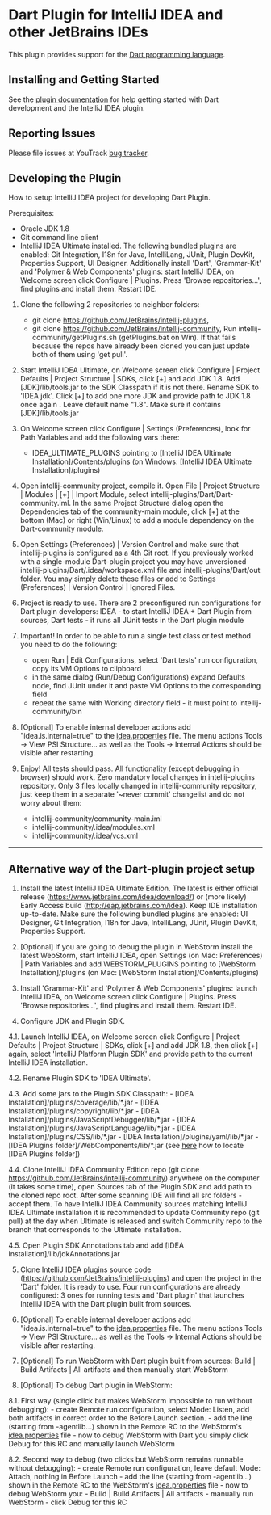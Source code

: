 # Dart Plugin for IntelliJ IDEA and other JetBrains IDEs

This plugin provides support for the [Dart programming language](https://www.dartlang.org/).

## Installing and Getting Started

See the
[plugin documentation](https://www.jetbrains.com/help/idea/dart-support.html)
for help getting started with Dart development and the IntelliJ IDEA plugin. 

## Reporting Issues

Please file issues at YouTrack
[bug tracker](https://youtrack.jetbrains.com/issues/WEB?q=Subsystem:%20Dart).

## Developing the Plugin

How to setup IntelliJ IDEA project for developing Dart Plugin.

Prerequisites:
- Oracle JDK 1.8
- Git command line client
- IntelliJ IDEA Ultimate installed. The following bundled plugins are enabled:
  Git Integration, I18n for Java, IntelliLang, JUnit, Plugin DevKit, Properties Support, UI Designer.
  Additionally install 'Dart', 'Grammar-Kit' and 'Polymer & Web Components' plugins:
  start IntelliJ IDEA, on Welcome screen click Configure | Plugins.
  Press 'Browse repositories...', find plugins and install them. Restart IDE.

1. Clone the following 2 repositories to neighbor folders:
     - git clone https://github.com/JetBrains/intellij-plugins,
     - git clone https://github.com/JetBrains/intellij-community,
   Run intellij-community/getPlugins.sh (getPlugins.bat on Win). If that fails because the
   repos have already been cloned you can just update both of them using 'get pull'.

2. Start IntelliJ IDEA Ultimate, on Welcome screen click Configure | Project Defaults | Project Structure | SDKs,
   click [+] and add JDK 1.8. Add [JDK]/lib/tools.jar to the SDK Classpath if it is not there. Rename SDK to 'IDEA jdk'.
   Click [+] to add one more JDK and provide path to JDK 1.8 once again . Leave default name "1.8". Make sure it contains [JDK]/lib/tools.jar

3. On Welcome screen click Configure | Settings (Preferences), look for Path Variables and add the following vars there:
   - IDEA_ULTIMATE_PLUGINS pointing to [IntelliJ IDEA Ultimate Installation]/Contents/plugins
     (on Windows: [IntelliJ IDEA Ultimate Installation]/plugins)

4. Open intellij-community project, compile it.
   Open File | Project Structure | Modules | [+] | Import Module, select intellij-plugins/Dart/Dart-community.iml.
   In the same Project Structure dialog open the Dependencies tab of the community-main module,
   click [+] at the bottom (Mac) or right (Win/Linux) to add a module dependency on the Dart-community module.

5. Open Settings (Preferences) | Version Control and make sure that intellij-plugins is configured as a 4th Git root.
   If you previously worked with a single-module Dart-plugin project you may have unversioned
   intellij-plugins/Dart/.idea/workspace.xml file and intellij-plugins/Dart/out folder. You may simply delete these files
   or add to Settings (Preferences) | Version Control | Ignored Files.

6. Project is ready to use. There are 2 preconfigured run configurations for Dart plugin developers:
   IDEA - to start IntelliJ IDEA + Dart Plugin from sources,
   Dart tests - it runs all JUnit tests in the Dart plugin module

7. Important! In order to be able to run a single test class or test method you need to do the following:
   - open Run | Edit Configurations, select 'Dart tests' run configuration, copy its VM Options to clipboard
   - in the same dialog (Run/Debug Configurations) expand Defaults node, find JUnit under it and paste VM Options
     to the corresponding field
   - repeat the same with Working directory field - it must point to intellij-community/bin

8. [Optional] To enable internal developer actions add "idea.is.internal=true"
   to the [idea.properties](https://www.jetbrains.com/help/idea/file-idea-properties.html) file. The menu actions Tools ->
   View PSI Structure... as well as the Tools -> Internal Actions should be
   visible after restarting.

9. Enjoy! All tests should pass. All functionality (except debugging in browser) should work.
   Zero mandatory local changes in intellij-plugins repository.
   Only 3 files locally changed in intellij-community repository, just keep them in a separate '~never commit' changelist
   and do not worry about them:
     - intellij-community/community-main.iml
     - intellij-community/.idea/modules.xml
     - intellij-community/.idea/vcs.xml

---

## Alternative way of the Dart-plugin project setup

1. Install the latest IntelliJ IDEA Ultimate Edition. The latest is either
official release (https://www.jetbrains.com/idea/download/) or (more likely)
Early Access build (http://eap.jetbrains.com/idea). Keep IDE installation
up-to-date. Make sure the following bundled plugins are enabled: UI Designer,
Git Integration, I18n for Java, IntelliLang, JUnit, Plugin DevKit, Properties
Support.

2. [Optional] If you are going to debug the plugin in WebStorm install the
latest WebStorm, start IntelliJ IDEA, open Settings (on Mac: Preferences) |
Path Variables and add WEBSTORM_PLUGINS pointing to [WebStorm
Installation]/plugins (on Mac: [WebStorm Installation]/Contents/plugins)

3. Install 'Grammar-Kit' and 'Polymer & Web Components' plugins: launch
IntelliJ IDEA, on Welcome screen click Configure | Plugins. Press 'Browse
repositories...', find plugins and install them. Restart IDE.

4. Configure JDK and Plugin SDK.

  4.1. Launch IntelliJ IDEA, on Welcome screen click Configure | Project
  Defaults | Project Structure | SDKs, click [+] and add JDK 1.8,
  then click [+] again, select 'IntelliJ Platform Plugin SDK' and provide path
  to the current IntelliJ IDEA installation.

  4.2. Rename Plugin SDK to 'IDEA Ultimate'.

  4.3. Add some jars to the Plugin SDK Classpath:
        - [IDEA Installation]/plugins/coverage/lib/\*.jar
        - [IDEA Installation]/plugins/copyright/lib/\*.jar
        - [IDEA Installation]/plugins/JavaScriptDebugger/lib/\*.jar
        - [IDEA Installation]/plugins/JavaScriptLanguage/lib/\*.jar
        - [IDEA Installation]/plugins/CSS/lib/\*.jar
        - [IDEA Installation]/plugins/yaml/lib/\*.jar
        - [IDEA Plugins folder]/WebComponents/lib/\*.jar (see [here](https://intellij-support.jetbrains.com/entries/23358108) how to locate [IDEA Plugins folder])

  4.4. Clone IntelliJ IDEA Community Edition repo (git clone
  https://github.com/JetBrains/intellij-community) anywhere on the computer
  (it takes some time), open Sources tab of the Plugin SDK and add path to the
  cloned repo root. After some scanning IDE will find all src folders - accept
  them. To have IntelliJ IDEA Community sources matching IntelliJ IDEA
  Ultimate installation it is recommended to update Community repo (git pull)
  at the day when Ultimate is released and switch Community repo to the branch
  that corresponds to the Ultimate installation.

  4.5. Open Plugin SDK Annotations tab and add [IDEA
  Installation]/lib/jdkAnnotations.jar

5. Clone IntelliJ IDEA plugins source code
(https://github.com/JetBrains/intellij-plugins) and open the project in the
'Dart' folder. It is ready to use. Four run configurations are already
configured: 3 ones for running tests and 'Dart plugin' that launches IntelliJ
IDEA with the Dart plugin built from sources.

6. [Optional] To enable internal developer actions add "idea.is.internal=true"
to the [idea.properties](https://www.jetbrains.com/help/idea/file-idea-properties.html) file. The menu actions Tools ->
View PSI Structure... as well as the Tools -> Internal Actions should be
visible after restarting.

7. [Optional] To run WebStorm with Dart plugin built from sources: Build |
Build Artifacts | All artifacts and then manually start WebStorm

8. [Optional] To debug Dart plugin in WebStorm:

  8.1. First way (single click but makes WebStorm impossible to run
  without debugging):
    - create Remote run configuration, select Mode: Listen, add both
      artifacts in correct order to the Before Launch section.
    - add the line (starting from -agentlib...) shown in the Remote RC to
      the WebStorm's [idea.properties](https://www.jetbrains.com/help/idea/file-idea-properties.html) file
    - now to debug WebStorm with Dart you simply click Debug for this RC
      and manually launch WebStorm

  8.2. Second way to debug (two clicks but WebStorm remains runnable
  without debugging):
    - create Remote run configuration, leave default Mode: Attach, nothing
      in Before Launch
    - add the line (starting from -agentlib...) shown in the Remote RC
      to the WebStorm's [idea.properties](https://www.jetbrains.com/help/idea/file-idea-properties.html) file
    - now to debug WebStorm you:
      - Build | Build Artifacts | All artifacts
      - manually run WebStorm
      - click Debug for this RC
